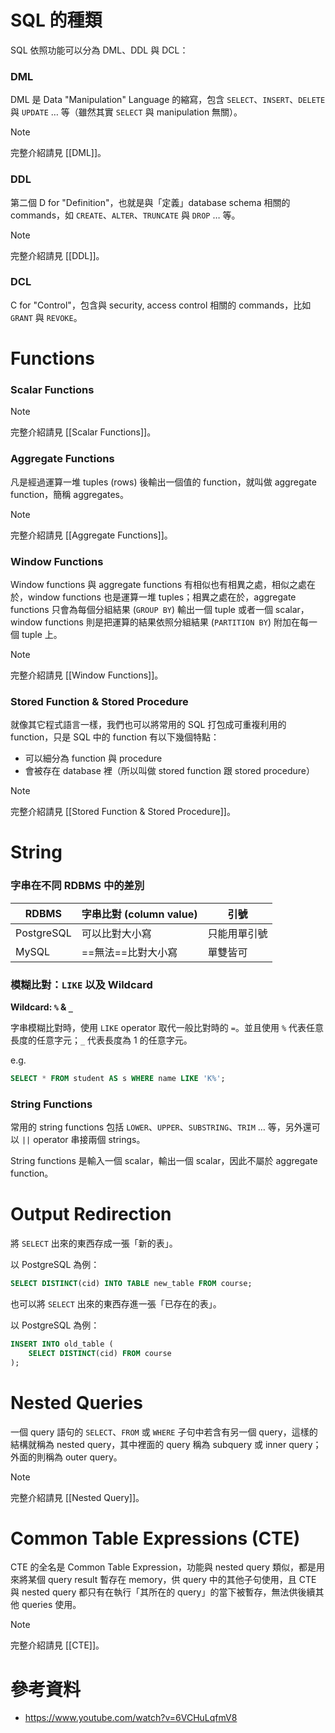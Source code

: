 # SQL 的種類

SQL 依照功能可以分為 DML、DDL 與 DCL：

### DML

DML 是 Data "Manipulation" Language 的縮寫，包含 `SELECT`、`INSERT`、`DELETE` 與 `UPDATE` … 等（雖然其實 `SELECT` 與 manipulation 無關）。

>[!Note]
>完整介紹請見 [[DML]]。

### DDL

第二個 D for "Definition"，也就是與「定義」database schema 相關的 commands，如 `CREATE`、`ALTER`、`TRUNCATE` 與 `DROP` … 等。

>[!Note]
>完整介紹請見 [[DDL]]。

### DCL

C for "Control"，包含與 security, access control 相關的 commands，比如 `GRANT` 與 `REVOKE`。

# Functions

### Scalar Functions

>[!Note]
>完整介紹請見 [[Scalar Functions]]。

### Aggregate Functions

凡是經過運算一堆 tuples (rows) 後輸出一個值的 function，就叫做 aggregate function，簡稱 aggregates。

>[!Note]
>完整介紹請見 [[Aggregate Functions]]。

### Window Functions

Window functions 與 aggregate functions 有相似也有相異之處，相似之處在於，window functions 也是運算一堆 tuples；相異之處在於，aggregate functions 只會為每個分組結果 (`GROUP BY`) 輸出一個 tuple 或者一個 scalar，window functions 則是把運算的結果依照分組結果 (`PARTITION BY`) 附加在每一個 tuple 上。

>[!Note]
>完整介紹請見 [[Window Functions]]。

### Stored Function & Stored Procedure

就像其它程式語言一樣，我們也可以將常用的 SQL 打包成可重複利用的 function，只是 SQL 中的 function 有以下幾個特點：

- 可以細分為 function 與 procedure
- 會被存在 database 裡（所以叫做 stored function 跟 stored procedure）

>[!Note]
>完整介紹請見 [[Stored Function & Stored Procedure]]。

# String

### 字串在不同 RDBMS 中的差別

| **RDBMS** | **字串比對 (column value)** | **引號** |
| ---- | ---- | ---- |
| PostgreSQL | 可以比對大小寫| 只能用單引號 |
| MySQL | ==無法==比對大小寫 | 單雙皆可 |

### 模糊比對：`LIKE` 以及 Wildcard

**Wildcard: `%` & `_`**

字串模糊比對時，使用 `LIKE` operator 取代一般比對時的 `=`。並且使用 `%` 代表任意長度的任意字元；`_` 代表長度為 1 的任意字元。

e.g.

```SQL
SELECT * FROM student AS s WHERE name LIKE 'K%';
```

### String Functions

常用的 string functions 包括 `LOWER`、`UPPER`、`SUBSTRING`、`TRIM` … 等，另外還可以 `||` operator 串接兩個 strings。

String functions 是輸入一個 scalar，輸出一個 scalar，因此不屬於 aggregate function。

# Output Redirection

將 `SELECT` 出來的東西存成一張「新的表」。

以 PostgreSQL 為例：

```SQL
SELECT DISTINCT(cid) INTO TABLE new_table FROM course;
```

也可以將 `SELECT` 出來的東西存進一張「已存在的表」。

以 PostgreSQL 為例：

```SQL
INSERT INTO old_table (
    SELECT DISTINCT(cid) FROM course
);
```

# Nested Queries

一個 query 語句的 `SELECT`、`FROM` 或 `WHERE` 子句中若含有另一個 query，這樣的結構就稱為 nested query，其中裡面的 query 稱為 subquery 或 inner query；外面的則稱為 outer query。

>[!Note]
>完整介紹請見 [[Nested Query]]。

# Common Table Expressions (CTE)

CTE 的全名是 Common Table Expression，功能與 nested query 類似，都是用來將某個 query result 暫存在 memory，供 query 中的其他子句使用，且 CTE 與 nested query 都只有在執行「其所在的 query」的當下被暫存，無法供後續其他 queries 使用。

>[!Note]
>完整介紹請見 [[CTE]]。

# 參考資料

- <https://www.youtube.com/watch?v=6VCHuLqfmV8>

